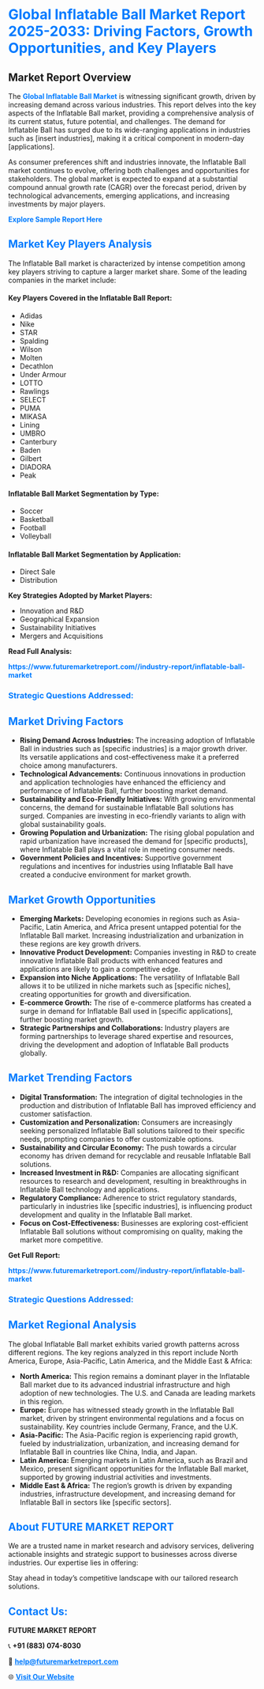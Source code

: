 <h1 style="color: #007BFF;">Global Inflatable Ball Market Report 2025-2033: Driving Factors, Growth Opportunities, and Key Players</h1>

<section id="overview">
<h2>Market Report Overview</h2>
<p>The <a href="https://www.futuremarketreport.com//industry-report/inflatable-ball-market" style="color: #007BFF; text-decoration: none;"><strong>Global Inflatable Ball Market</strong></a> is witnessing significant growth, driven by increasing demand across various industries. This report delves into the key aspects of the Inflatable Ball market, providing a comprehensive analysis of its current status, future potential, and challenges. The demand for Inflatable Ball has surged due to its wide-ranging applications in industries such as [insert industries], making it a critical component in modern-day [applications].</p>
<p>As consumer preferences shift and industries innovate, the Inflatable Ball market continues to evolve, offering both challenges and opportunities for stakeholders. The global market is expected to expand at a substantial compound annual growth rate (CAGR) over the forecast period, driven by technological advancements, emerging applications, and increasing investments by major players.</p>
</section>

<section id="overview">
<p><a href="https://www.futuremarketreport.com//request-sample/reportId=61177" style="color: #007BFF; text-decoration: none;"><strong>Explore Sample Report Here</strong></a></p>
</section>

<section id="key-players">
<h2 style="color: #007BFF;">Market Key Players Analysis</h2>
<p>The Inflatable Ball market is characterized by intense competition among key players striving to capture a larger market share. Some of the leading companies in the market include:</p>
<h4>Key Players Covered in the Inflatable Ball Report:</h4>
<ul><li>Adidas</li><li>Nike</li><li>STAR</li><li>Spalding</li><li>Wilson</li><li>Molten</li><li>Decathlon</li><li>Under Armour</li><li>LOTTO</li><li>Rawlings</li><li>SELECT</li><li>PUMA</li><li>MIKASA</li><li>Lining</li><li>UMBRO</li><li>Canterbury</li><li>Baden</li><li>Gilbert</li><li>DIADORA</li><li>Peak</li></ul>
<h4>Inflatable Ball Market Segmentation by Type:</h4>
<ul><li>Soccer</li><li>Basketball</li><li>Football</li><li>Volleyball</li></ul>

<h4>Inflatable Ball Market Segmentation by Application:</h4>
<ul><li>Direct Sale</li><li>Distribution</li></ul>
<p><strong>Key Strategies Adopted by Market Players:</strong></p>
<ul>
<li>Innovation and R&D</li>
<li>Geographical Expansion</li>
<li>Sustainability Initiatives</li>
<li>Mergers and Acquisitions</li>
</ul>
</section>

<section>
<p><strong>Read Full Analysis: </strong></p><a href="https://www.futuremarketreport.com//industry-report/inflatable-ball-market" style="color: #007BFF; text-decoration: none;"><strong>https://www.futuremarketreport.com//industry-report/inflatable-ball-market</strong></a>
<h3 style="color: #007BFF;">Strategic Questions Addressed:</h3>
</section>

<section id="driving-factors">
<h2 style="color: #007BFF;">Market Driving Factors</h2>
<ul>
<li><strong>Rising Demand Across Industries:</strong> The increasing adoption of Inflatable Ball in industries such as [specific industries] is a major growth driver. Its versatile applications and cost-effectiveness make it a preferred choice among manufacturers.</li>
<li><strong>Technological Advancements:</strong> Continuous innovations in production and application technologies have enhanced the efficiency and performance of Inflatable Ball, further boosting market demand.</li>
<li><strong>Sustainability and Eco-Friendly Initiatives:</strong> With growing environmental concerns, the demand for sustainable Inflatable Ball solutions has surged. Companies are investing in eco-friendly variants to align with global sustainability goals.</li>
<li><strong>Growing Population and Urbanization:</strong> The rising global population and rapid urbanization have increased the demand for [specific products], where Inflatable Ball plays a vital role in meeting consumer needs.</li>
<li><strong>Government Policies and Incentives:</strong> Supportive government regulations and incentives for industries using Inflatable Ball have created a conducive environment for market growth.</li>
</ul>
</section>

<section id="growth-opportunities">
<h2 style="color: #007BFF;">Market Growth Opportunities</h2>
<ul>
<li><strong>Emerging Markets:</strong> Developing economies in regions such as Asia-Pacific, Latin America, and Africa present untapped potential for the Inflatable Ball market. Increasing industrialization and urbanization in these regions are key growth drivers.</li>
<li><strong>Innovative Product Development:</strong> Companies investing in R&D to create innovative Inflatable Ball products with enhanced features and applications are likely to gain a competitive edge.</li>
<li><strong>Expansion into Niche Applications:</strong> The versatility of Inflatable Ball allows it to be utilized in niche markets such as [specific niches], creating opportunities for growth and diversification.</li>
<li><strong>E-commerce Growth:</strong> The rise of e-commerce platforms has created a surge in demand for Inflatable Ball used in [specific applications], further boosting market growth.</li>
<li><strong>Strategic Partnerships and Collaborations:</strong> Industry players are forming partnerships to leverage shared expertise and resources, driving the development and adoption of Inflatable Ball products globally.</li>
</ul>
</section>

<section id="trending-factors">
<h2 style="color: #007BFF;">Market Trending Factors</h2>
<ul>
<li><strong>Digital Transformation:</strong> The integration of digital technologies in the production and distribution of Inflatable Ball has improved efficiency and customer satisfaction.</li>
<li><strong>Customization and Personalization:</strong> Consumers are increasingly seeking personalized Inflatable Ball solutions tailored to their specific needs, prompting companies to offer customizable options.</li>
<li><strong>Sustainability and Circular Economy:</strong> The push towards a circular economy has driven demand for recyclable and reusable Inflatable Ball solutions.</li>
<li><strong>Increased Investment in R&D:</strong> Companies are allocating significant resources to research and development, resulting in breakthroughs in Inflatable Ball technology and applications.</li>
<li><strong>Regulatory Compliance:</strong> Adherence to strict regulatory standards, particularly in industries like [specific industries], is influencing product development and quality in the Inflatable Ball market.</li>
<li><strong>Focus on Cost-Effectiveness:</strong> Businesses are exploring cost-efficient Inflatable Ball solutions without compromising on quality, making the market more competitive.</li>
</ul>
</section>

<section>
<p><strong>Get Full Report: </strong></p><a href="https://www.futuremarketreport.com//industry-report/inflatable-ball-market" style="color: #007BFF; text-decoration: none;"><strong>https://www.futuremarketreport.com//industry-report/inflatable-ball-market</strong></a>
<h3 style="color: #007BFF;">Strategic Questions Addressed:</h3>
</section>


<section id="regional-analysis">
<h2 style="color: #007BFF;">Market Regional Analysis</h2>
<p>The global Inflatable Ball market exhibits varied growth patterns across different regions. The key regions analyzed in this report include North America, Europe, Asia-Pacific, Latin America, and the Middle East & Africa:</p>
<ul>
<li><strong>North America:</strong> This region remains a dominant player in the Inflatable Ball market due to its advanced industrial infrastructure and high adoption of new technologies. The U.S. and Canada are leading markets in this region.</li>
<li><strong>Europe:</strong> Europe has witnessed steady growth in the Inflatable Ball market, driven by stringent environmental regulations and a focus on sustainability. Key countries include Germany, France, and the U.K.</li>
<li><strong>Asia-Pacific:</strong> The Asia-Pacific region is experiencing rapid growth, fueled by industrialization, urbanization, and increasing demand for Inflatable Ball in countries like China, India, and Japan.</li>
<li><strong>Latin America:</strong> Emerging markets in Latin America, such as Brazil and Mexico, present significant opportunities for the Inflatable Ball market, supported by growing industrial activities and investments.</li>
<li><strong>Middle East & Africa:</strong> The region’s growth is driven by expanding industries, infrastructure development, and increasing demand for Inflatable Ball in sectors like [specific sectors].</li>
</ul>
</section>

<footer>
<h2 style="color: #007BFF;">About FUTURE MARKET REPORT</h2>
<p>We are a trusted name in market research and advisory services, delivering actionable insights and strategic support to businesses across diverse industries. Our expertise lies in offering:</p>

<p>Stay ahead in today’s competitive landscape with our tailored research solutions.</p>

<h2 style="color: #007BFF;">Contact Us:</h2>
<p><strong>FUTURE MARKET REPORT</strong></p>
<p>📞 <strong>+91 (883) 074-8030</strong></p>
<p>📧 <strong><a href="mailto:help@futuremarketreport.com" style="color: #007BFF;">help@futuremarketreport.com</a></strong></p>
<p>🌐 <strong><a href="https://www.futuremarketreport.com/" style="color: #007BFF;">Visit Our Website</a></strong></p>
</footer>